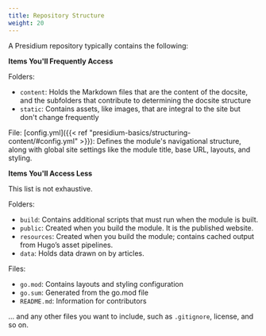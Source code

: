 ```yaml
---
title: Repository Structure
weight: 20
---
```

A Presidium repository typically contains the following:

**Items You'll Frequently Access**

Folders:
* `content`: Holds the Markdown files that are the content of the docsite, and the  subfolders that contribute to determining the docsite structure
* `static`: Contains assets, like images, that are integral to the site but don't change frequently

File: [config.yml]({{< ref "presidium-basics/structuring-content/#config.yml" >}}): Defines the module's navigational structure, along with global site settings like the module title, base URL, layouts, and styling.

**Items You'll Access Less**

This list is not exhaustive.

Folders:
* `build`: Contains additional scripts that must run when the module is built.
* `public`: Created when you build the module. It is the published website.
* `resources`: Created when you build the module; contains cached output from Hugo’s asset pipelines.
* `data`: Holds data drawn on by articles.

Files:
* `go.mod`: Contains layouts and styling configuration
* `go.sum`: Generated from the go.mod file
* `README.md`: Information for contributors
  
… and any other files you want to include, such as `.gitignore`, license, and so on.
<!--<span style="color:purple">**Reviewers:** -->